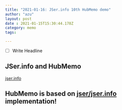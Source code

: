 ```yaml
---
title: "2021-01-16: JSer.info 10th HubMemo demo"
author: "azu"
layout: post
date : 2021-01-15T15:30:44.178Z
category: memo
tags:

---
```

- [ ] Write Headline
<!-- generated by hubmemo -->
## JSer.info and HubMemo
[jser.info](https://jser.info "JSer.info and HubMemo")

HubMemo is based on [jser/jser.info](https://github.com/jser/jser.info "jser/jser.info") implementation!
----
